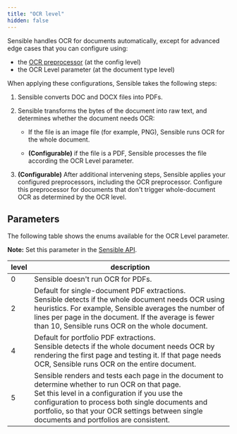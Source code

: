 ```yaml
---
title: "OCR level"
hidden: false
---
```

Sensible handles OCR for documents automatically, except for advanced edge cases that you can configure using:

- the [OCR preprocessor](doc:ocr) (at the config level)
- the OCR Level parameter (at the document type level)

When applying these configurations, Sensible takes the following steps: 

1. Sensible converts DOC and DOCX files into PDFs.

2. Sensible transforms the bytes of the document into raw text, and determines whether the document needs OCR:

   - If the file is an image file (for example, PNG), Sensible runs OCR for the whole document.

   - **(Configurable)** if the file is a PDF, Sensible processes the file according the OCR Level parameter.

3. **(Configurable)** After additional intervening steps, Sensible applies your configured preprocessors, including the OCR preprocessor. Configure this preprocessor for documents that don't trigger whole-document OCR as determined by the OCR level.

## Parameters

The following table shows the enums available for the OCR Level parameter. 

**Note:** Set this parameter in the [Sensible API](ref:create-document-type).

| level | description                                                  |
| ----- | ------------------------------------------------------------ |
| 0     | Sensible doesn't run OCR for PDFs.                           |
| 2     | Default for single-document PDF extractions.<br/> Sensible detects if the whole document needs OCR using heuristics. For example, Sensible averages the number of lines per page in the document. If the average is fewer than 10, Sensible runs OCR on the whole document. |
| 4     | Default for portfolio PDF extractions.<br/>Sensible detects if the whole document needs OCR by rendering the first page and testing it. If that page needs OCR, Sensible runs OCR on the entire document. |
| 5     | Sensible renders and tests each page in the document to determine whether to run OCR on that page.<br/>Set this level in a configuration if you use the configuration to process both single documents and portfolio, so that your OCR settings between single documents and portfolios are consistent. |

